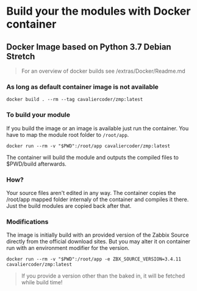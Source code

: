 # Build your the modules with Docker container
## Docker Image based on Python 3.7 Debian Stretch

> For an overview of docker builds see /extras/Docker/Readme.md

### As long as default container image is not available

```cd /extras/Docker/python-3.7-strech
docker build . --rm --tag cavaliercoder/zmp:latest
```

### To build your module

If you build the image or an image is available just run the container.
You have to map the module root folder to `/root/app`.

```cd /zabbix-module-python
docker run --rm -v "$PWD":/root/app cavaliercoder/zmp:latest
```

The container will build the module and outputs the compiled files to $PWD/build afterwards.

### How?

Your source files aren't edited in any way. The container copies the /root/app mapped folder internaly of the container and compiles it there. Just the build modules are copied back after that.

### Modifications

The image is initially build with an provided version of the Zabbix Source directly from the official download sites. But you may alter it on container run with an environment modifier for the version.

```cd /zabbix-module-python
docker run --rm -v "$PWD":/root/app -e ZBX_SOURCE_VERSION=3.4.11 cavaliercoder/zmp:latest
```

> If you provide a version other than the baked in, it will be fetched while build time!
